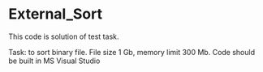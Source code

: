 # External_Sort
This code is solution of test task.

Task: to sort binary file. File size 1 Gb, memory limit 300 Mb.
Code should be built in MS Visual Studio

